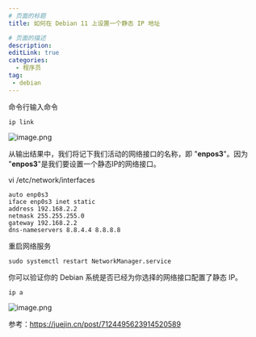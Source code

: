 ```yaml
---
# 页面的标题
title: 如何在 Debian 11 上设置一个静态 IP 地址

# 页面的描述
description:
editLink: true
categories:
  - 程序员
tag:
 - debian
---
```


命令行输入命令
```shell
ip link
```

![image.png](https://qifei-blog-1256009448.cos.ap-chengdu.myqcloud.com/qifei-blog/20240514093203.png)

从输出结果中，我们将记下我们活动的网络接口的名称，即 "**enpos3**"。因为 "**enpos3**"是我们要设置一个静态IP的网络接口。

vi /etc/network/interfaces

```
auto enp0s3
iface enp0s3 inet static
address 192.168.2.2
netmask 255.255.255.0
gateway 192.168.2.2
dns-nameservers 8.8.4.4 8.8.8.8
```

重启网络服务
```shell
sudo systemctl restart NetworkManager.service
```

你可以验证你的 Debian 系统是否已经为你选择的网络接口配置了静态 IP。

```shell
ip a
```

![image.png](https://qifei-blog-1256009448.cos.ap-chengdu.myqcloud.com/qifei-blog/20240514093330.png)

参考：https://juejin.cn/post/7124495623914520589